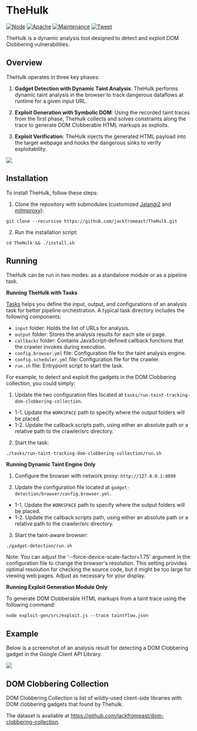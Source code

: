 # TheHulk

[![Node](https://img.shields.io/badge/node%40latest-%3E%3D%2018.18.2-brightgreen.svg)](https://img.shields.io/badge/node%40latest-%3E%3D%2018.18.2-brightgreen.svg) [![Apache](https://img.shields.io/badge/License-Apache%202.0-blue.svg)](https://opensource.org/licenses/Apache-2.0) [![Maintenance](https://img.shields.io/badge/Maintained%3F-yes-green.svg)](https://GitHub.com/Naereen/StrapDown.js/graphs/commit-activity) [![Tweet](https://img.shields.io/twitter/url/http/shields.io.svg?style=social)](https://twitter.com/intent/tweet?text=Find%20DOM%20Clobbering%20Gadgets%20with%20TheHulk&url=https://github.com/jackfromeast/TheHulk)

TheHulk is a dynamic analysis tool designed to detect and exploit DOM Clobbering vulnerabilities.

## Overview

TheHulk operates in three key phases:

1. **Gadget Detection with Dynamic Taint Analysis**:
TheHulk performs dynamic taint analysis in the browser to track dangerous dataflows at runtime for a given input URL.

2. **Exploit Generation with Symbolic DOM**:
Using the recorded taint traces from the first phase, TheHulk collects and solves constraints along the trace to generate DOM Clobberable HTML markups as exploits.

3. **Exploit Verification**:
TheHulk injects the generated HTML payload into the target webpage and hooks the dangerous sinks to verify exploitability.

<img src="./docs/assets/thehulk-arch.jpg">

## Installation

To install TheHulk, follow these steps:

1. Clone the repository with submodules (customized [Jalangi2](https://github.com/jackfromeast/jalangi2) and [mitmproxy](https://github.com/mitmproxy/mitmproxy)):

```
git clone --recursive https://github.com/jackfromeast/TheHulk.git
```

2. Run the installation script:

```
cd TheHulk && ./install.sh
```

## Running

TheHulk can be run in two modes: as a standalone module or as a pipeline task.

**Running TheHulk with Tasks**

[Tasks](./tasks/) helps you define the input, output, and configurations of an analysis task for better pipeline orchestration. A typical task directory includes the following components:

+ `input` folder: Holds the list of URLs for analysis.
+ `output` folder: Stores the analysis results for each site or page.
+ `callbacks` folder: Contains JavaScript-defined callback functions that the crawler invokes during execution.
+ `config.browser.yml` file: Configuration file for the taint analysis engine.
+ `config.scheduler.yml` file: Configuration file for the crawler.
+ `run.sh` file: Entrypoint script to start the task.

For example, to detect and exploit the gadgets in the DOM Clobbering collection, you could simply:

1. Update the two configuration files located at `tasks/run-taint-tracking-dom-clobbering-collection`.
  + 1-1. Update the `WORKSPACE` path to specify where the output folders will be placed.
  + 1-2. Update the callback scripts path, using either an absolute path or a relative path to the crawler/src directory.

2. Start the task:
```
./tasks/run-taint-tracking-dom-clobbering-collection/run.sh
```

**Running Dynamic Taint Engine Only**

1. Configure the browser with network proxy: `http://127.0.0.1:8899`

2. Update the configuration file located at `gadget-detection/browser/config.browser.yml`.
  + 1-1. Update the `WORKSPACE` path to specify where the output folders will be placed.
  + 1-2. Update the callback scripts path, using either an absolute path or a relative path to the crawler/src directory.

3. Start the taint-aware browser:
```
./gadget-detection/run.sh
```

Note: You can adjust the '--force-device-scale-factor=1.75' argument in the configuration file to change the browser's resolution. This setting provides optimal resolution for checking the source code, but it might be too large for viewing web pages. Adjust as necessary for your display.

**Running Exploit Generation Module Only**

To generate DOM Clobberable HTML markups from a taint trace using the following command:

```
node exploit-gen/src/exploit.js --trace taintflow.json
```

## Example

Below is a screenshot of an analysis result for detecting a DOM Clobbering gadget in the Google Client API Library.

<img src="./docs/assets/moti-example.jpg">


## DOM Clobbering Collection

DOM Clobbering Collection is list of wildly-used client-side libraries with DOM clobbering gadgets that found by Thehulk.

The dataset is available at https://github.com/jackfromeast/dom-clobbering-collection.

